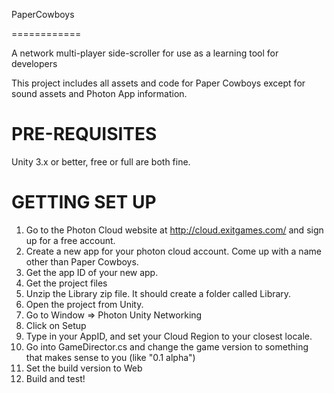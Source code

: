 PaperCowboys

============


A network multi-player side-scroller for use as a learning tool for developers


This project includes all assets and code for Paper Cowboys except for sound assets and Photon App information.


PRE-REQUISITES
==============
Unity 3.x or better, free or full are both fine.


GETTING SET UP
==============
1. Go to the Photon Cloud website at http://cloud.exitgames.com/ and sign up for a free account.
2. Create a new app for your photon cloud account. Come up with a name other than Paper Cowboys.
3. Get the app ID of your new app.
4. Get the project files
5. Unzip the Library zip file. It should create a folder called Library.
6. Open the project from Unity.
7. Go to Window => Photon Unity Networking
8. Click on Setup
9. Type in your AppID, and set your Cloud Region to your closest locale.
10. Go into GameDirector.cs and change the game version to something that makes sense to you (like "0.1 alpha")
11. Set the build version to Web
12. Build and test!